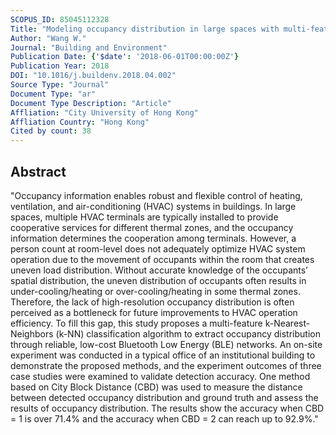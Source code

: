 ```yaml
---
SCOPUS_ID: 85045112328
Title: "Modeling occupancy distribution in large spaces with multi-feature classification algorithm"
Author: "Wang W."
Journal: "Building and Environment"
Publication Date: {'$date': '2018-06-01T00:00:00Z'}
Publication Year: 2018
DOI: "10.1016/j.buildenv.2018.04.002"
Source Type: "Journal"
Document Type: "ar"
Document Type Description: "Article"
Affliation: "City University of Hong Kong"
Affliation Country: "Hong Kong"
Cited by count: 38
---
```


## Abstract
"Occupancy information enables robust and flexible control of heating, ventilation, and air-conditioning (HVAC) systems in buildings. In large spaces, multiple HVAC terminals are typically installed to provide cooperative services for different thermal zones, and the occupancy information determines the cooperation among terminals. However, a person count at room-level does not adequately optimize HVAC system operation due to the movement of occupants within the room that creates uneven load distribution. Without accurate knowledge of the occupants’ spatial distribution, the uneven distribution of occupants often results in under-cooling/heating or over-cooling/heating in some thermal zones. Therefore, the lack of high-resolution occupancy distribution is often perceived as a bottleneck for future improvements to HVAC operation efficiency. To fill this gap, this study proposes a multi-feature k-Nearest-Neighbors (k-NN) classification algorithm to extract occupancy distribution through reliable, low-cost Bluetooth Low Energy (BLE) networks. An on-site experiment was conducted in a typical office of an institutional building to demonstrate the proposed methods, and the experiment outcomes of three case studies were examined to validate detection accuracy. One method based on City Block Distance (CBD) was used to measure the distance between detected occupancy distribution and ground truth and assess the results of occupancy distribution. The results show the accuracy when CBD = 1 is over 71.4% and the accuracy when CBD = 2 can reach up to 92.9%."
